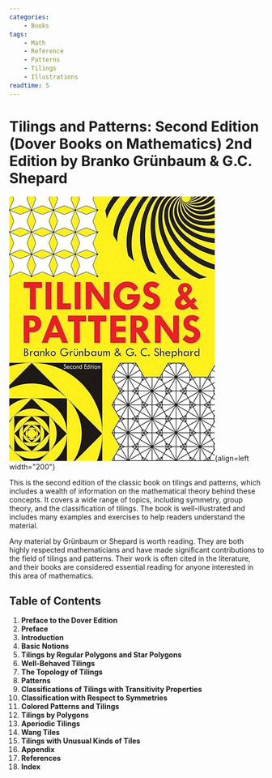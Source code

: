```yaml
---
categories:
    - Books
tags:
    - Math
    - Reference
    - Patterns
    - Tilings
    - Illustrations
readtime: 5
---
```


# Tilings and Patterns: Second Edition (Dover Books on Mathematics) 2nd Edition by Branko Grünbaum & G.C. Shepard

![cover](../assets/book_covers_and_pages/tilings_and_patterns.jpg){align=left width="200"}

<!-- more -->

This is the second edition of the classic book on tilings and patterns, which includes a wealth of information on the mathematical theory behind these concepts. It covers a wide range of topics, including symmetry, group theory, and the classification of tilings. The book is well-illustrated and includes many examples and exercises to help readers understand the material.

Any material by Grünbaum or Shepard is worth reading. They are both highly respected mathematicians and have made significant contributions to the field of tilings and patterns. Their work is often cited in the literature, and their books are considered essential reading for anyone interested in this area of mathematics.

## Table of Contents

1. **Preface to the Dover Edition**
2. **Preface**
3. **Introduction**
4. **Basic Notions**
5. **Tilings by Regular Polygons and Star Polygons**
6. **Well-Behaved Tilings**
7. **The Topology of Tilings**
8. **Patterns**
9. **Classifications of Tilings with Transitivity Properties**
10. **Classification with Respect to Symmetries**
11. **Colored Patterns and Tilings**
12. **Tilings by Polygons**
13. **Aperiodic Tilings**
14. **Wang Tiles**
15. **Tilings with Unusual Kinds of Tiles**
16. **Appendix**
17. **References**
18. **Index**

